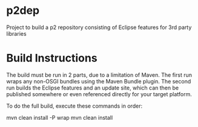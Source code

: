 p2dep
=====

Project to build a p2 repository consisting of Eclipse features for 3rd party libraries

Build Instructions
==================
The build must be run in 2 parts, due to a limitation of Maven.  The first run wraps any non-OSGI 
bundles using the Maven Bundle plugin.  The second run builds the Eclipse features and an update site,
which can then be published somewhere or even referenced directly for your target platform.

To do the full build, execute these commands in order:

mvn clean install -P wrap
mvn clean install
